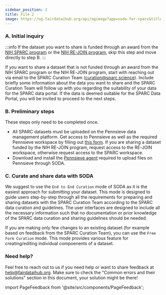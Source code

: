 ```yaml
---
sidebar_position: 2
title: File 2
image: https://og.fairdataihub.org/api/ogimage?app=soda-for-sparc&title=Step-by-step%20guide%20to%20organize%20and%20submit%20SPARC%20datasets%20with%20SODA%20for%20SPARC&description=Getting%20Started
---
```


### A. Initial inquiry

:::info
If the dataset you want to share is funded through an award from the [NIH SPARC program](https://commonfund.nih.gov/sparc) or the [NIH RE-JOIN program](https://heal.nih.gov/research/preclinical-translational/restoring-joint-health-function-reduce-pain), skip this step and move directly to step B.
:::

If you want to share a dataset that is not funded through an award from the NIH SPARC program or the NIH RE-JOIN program, start with reaching out via email to the SPARC Curation Team (curation@sparc.science). Include briefly some information about the data you want to share and the SPARC Curation Team will follow up with you regarding the suitability of your data for the SPARC data portal. If the data is deemed suitable for the SPARC Data Portal, you will be invited to proceed to the next steps.

### B. Preliminary steps

These steps only need to be completed once.

- All SPARC datasets must be uploaded on the Pennsieve data management platform. Get access to Pennsieve as well as the required Pennsieve workspace by filling out [this form](https://www.wrike.com/frontend/requestforms/index.html?token=eyJhY2NvdW50SWQiOjMyMDM1ODgsInRhc2tGb3JtSWQiOjUwMzQzN30JNDgwNTg4NjU3MjA3Nwk0MTg5ZTY0ODEyZGYxNTU1ZDJkYmU5MzIxNWZiNTQyZWUwZTMzY2U4NDQ5ODI0ZWI0YzZiMWZhNjVhYzgyOTRm). If you are sharing a dataset funded by the NIH RE-JOIN program, request access to the RE-JOIN workspace, otherwise request access to the SPARC workspace.
- Download and install the [Pennsieve agent](https://docs.pennsieve.io/docs/uploading-files-programmatically#1-installing-the-pennsieve-agent) required to upload files on Pennsieve through SODA.

### C. Curate and share data with SODA

We suggest to use the `End to End Curation` mode of SODA as it is the easiest approach for submitting your dataset. This mode is designed to guide users step-by-step through all the requirements for preparing and sharing datasets with the SPARC Curation Team according to the SPARC data curation and guidelines. The user interfaces are designed to include all the necessary information such that no documentation or prior knowledge of the SPARC data curation and sharing guidelines should be needed.

If you are making only few changes to an existing dataset (for example based on feedback from the SPARC Curation Team), you can use the `Free Form Curation` mode. This mode provides various feature for creating/editing individual compoenents of a dataset.

### Need help?

Feel free to reach out to us if you need help or want to share feedback at help@fairdataihub.org. Make sure to check the "Common errors and their solutions" section in this document, your solution might be there!

import PageFeedback from '@site/src/components/PageFeedback';

<PageFeedback />
